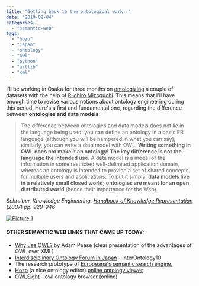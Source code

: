 ```yaml
---
title: "Getting back to the ontological work.."
date: "2010-02-04"
categories: 
  - "semantic-web"
tags: 
  - "hozo"
  - "japan"
  - "ontology"
  - "owl"
  - "python"
  - "urllib"
  - "xml"
---
```


I'll be working in Osaka for three months on [ontologizing](http://en.wikipedia.org/wiki/Ontology_(information_science)) a couple of datasets with the help of [Riichiro Mizoguchi](http://www.ei.sanken.osaka-u.ac.jp/members/miz/). This means that I'll have enough time to revise various notions about ontology engineering during this period. Here's a first and fundamental one, regarding the difference between **ontologies and data models**:

> The difference between ontologies and data models does not lie in the language being used: you can deﬁne an ontology in a basic ER language (although you will be hampered in what you can say); similarly, you can write a data model with OWL. **Writing something in OWL does not make it an ontology! The key difference is not the language the intended use**. A data model is a model of the information in some restricted well-delimited application domain, whereas an ontology is intended to provide a set of shared concepts for multiple users and applications. To put it simply: **data models live in a relatively small closed world; ontologies are meant for an open, distributed world** (hence their importance for the Web).

_Schreiber. Knowledge Engineering. [Handbook of Knowledge Representation](http://www.elsevier.com/wps/find/bookdescription.cws_home/713675/description#description) (2007) pp. 929-946_

[![](/media/static/blog_img/picture-1.png "Picture 1")](http://www.ei.sanken.osaka-u.ac.jp/main/index-en.html)

#### OTHER **SEMANTIC WEB** LINKS THAT CAME UP TODAY:

- [Why use OWL?](http://www.xfront.com/why-use-owl.html) by Adam Pease (clear presentation of the advantages of OWL over XML)
- [Interdisciplinary Ontology Forum in Japan](http://abelard.flet.keio.ac.jp/ontology/index.php?InterOntology10) - InterOntology10
- The research prototype of [Europeana's semantic search engine.](http://eculture.cs.vu.nl/europeana/session/search)
- [Hozo](http://www.hozo.jp/) (a nice ontology editor) [online ontology viewer](http://133.1.32.226/OntologyViewer/)
- [OWLSight](http://pellet.owldl.com/ontology-browser/) - owl ontology browser (online)
